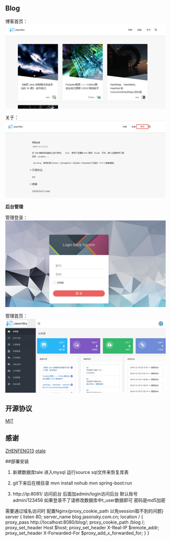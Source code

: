 ## Blog
 博客首页：
 ![](img/1.png)

 关于：
 ![](img/about.png)
 
 **后台管理**
 
 管理登录：
 ![](img/login.png)
 
 管理首页：
 ![](img/main.png)
 
## 开源协议

[MIT](./LICENSE)

## 感谢

[ZHENFENG13](https://github.com/ZHENFENG13)
[otale](https://github.com/otale)

##部署安装
1. 新建数据库tale
进入mysql  运行source sql文件来恢复库表

2. git下来后在根目录 mvn install
nohub  mvn spring-boot:run

3. http://ip:8081/ 访问前台
后面加admin/login访问后台 默认账号admin/123456  如果登录不了请修改数据库中t_user数据即可 密码是md5加密

需要通过域名访问时
配置Nginx{proxy_cookie_path 以免session取不到的问题}
server {
        listen 80;
        server_name blog.jasonsky.com.cn;
        location / {
                proxy_pass http://localhost:8080/blog/;
                proxy_cookie_path  /blog      /;
                proxy_set_header Host $host;
                proxy_set_header X-Real-IP $remote_addr;
                proxy_set_header X-Forwarded-For $proxy_add_x_forwarded_for;
        }
    }


